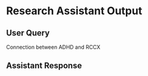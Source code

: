# Research Assistant Output

## User Query

Connection between ADHD and RCCX

## Assistant Response

